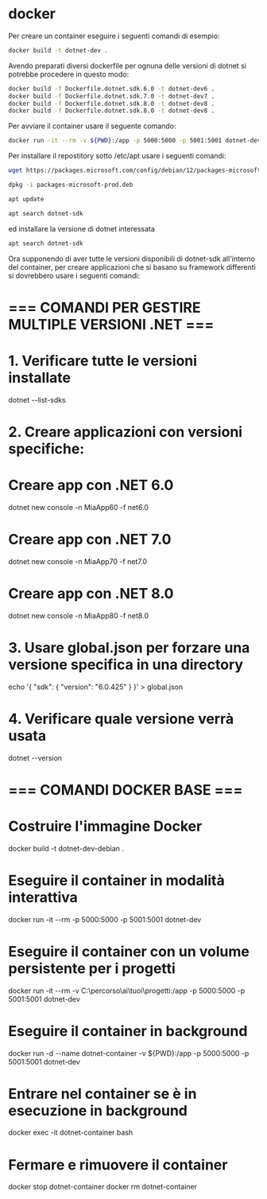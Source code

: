# docker

Per creare un container eseguire i seguenti comandi di esempio:

```bash
docker build -t dotnet-dev .
```
Avendo preparati diversi dockerfile per ognuna delle versioni di dotnet si potrebbe procedere in questo modo:

```bash
docker build -f Dockerfile.dotnet.sdk.6.0 -t dotnet-dev6 .
docker build -f Dockerfile.dotnet.sdk.7.0 -t dotnet-dev7 .
docker build -f Dockerfile.dotnet.sdk.8.0 -t dotnet-dev8 .
docker build -f Dockerfile.dotnet.sdk.8.0 -t dotnet-dev8 .
```

Per avviare il container usare il seguente comando:

```bash
docker run -it --rm -v ${PWD}:/app -p 5000:5000 -p 5001:5001 dotnet-dev
```
Per installare il repostitory sotto /etc/apt usare i seguenti comandi:

```bash
wget https://packages.microsoft.com/config/debian/12/packages-microsoft-prod.deb -O packages-microsoft-prod.deb

dpkg -i packages-microsoft-prod.deb 

apt update

apt search dotnet-sdk
```

ed installare la versione di dotnet interessata

```bash
apt search dotnet-sdk
```
Ora supponendo di aver tutte le versioni disponibili di dotnet-sdk all'interno del container, per creare applicazioni che si basano su framework differenti si dovrebbero usare i seguenti comandi:


# === COMANDI PER GESTIRE MULTIPLE VERSIONI .NET ===

# 1. Verificare tutte le versioni installate
dotnet --list-sdks

# 2. Creare applicazioni con versioni specifiche:

# Creare app con .NET 6.0
dotnet new console -n MiaApp60 -f net6.0

# Creare app con .NET 7.0  
dotnet new console -n MiaApp70 -f net7.0

# Creare app con .NET 8.0
dotnet new console -n MiaApp80 -f net8.0

# 3. Usare global.json per forzare una versione specifica in una directory
echo '{
  "sdk": {
    "version": "6.0.425"
  }
}' > global.json

# 4. Verificare quale versione verrà usata
dotnet --version

# === COMANDI DOCKER BASE ===

# Costruire l'immagine Docker
docker build -t dotnet-dev-debian .

# Eseguire il container in modalità interattiva
docker run -it --rm -p 5000:5000 -p 5001:5001 dotnet-dev

# Eseguire il container con un volume persistente per i progetti
docker run -it --rm -v C:\percorso\ai\tuoi\progetti:/app -p 5000:5000 -p 5001:5001 dotnet-dev

# Eseguire il container in background
docker run -d --name dotnet-container -v ${PWD}:/app -p 5000:5000 -p 5001:5001 dotnet-dev

# Entrare nel container se è in esecuzione in background
docker exec -it dotnet-container bash

# Fermare e rimuovere il container
docker stop dotnet-container
docker rm dotnet-container
